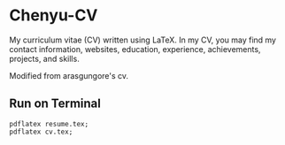 # Chenyu-CV

My curriculum vitae (CV) written using LaTeX. In my CV, you may find my contact information, websites, education, experience, achievements, projects, and skills.

Modified from arasgungore's cv.

## Run on Terminal

```
pdflatex resume.tex;
pdflatex cv.tex;
```
